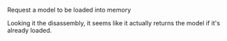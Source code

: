Request a model to be loaded into memory

Looking it the disassembly, it seems like it actually returns the model if it's already loaded.
